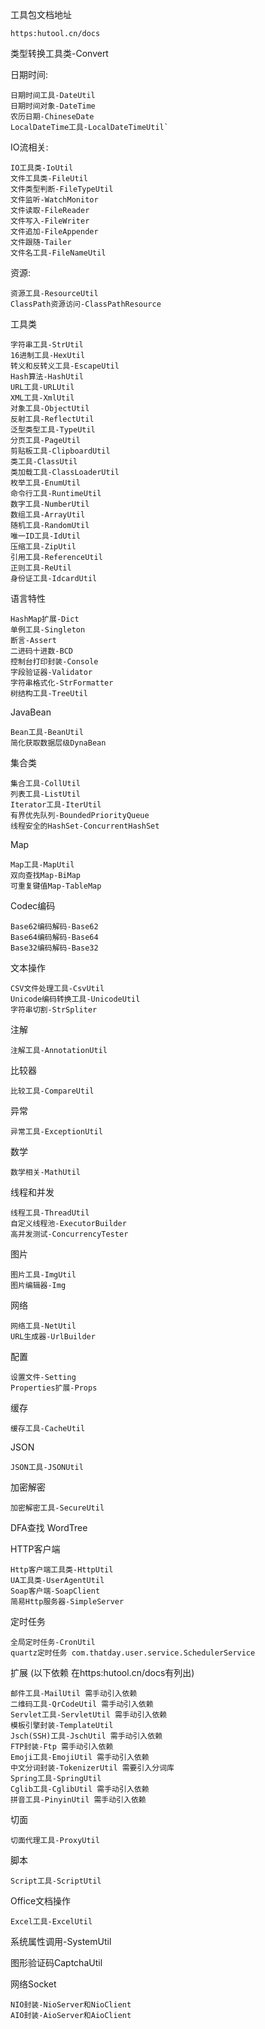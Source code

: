 工具包文档地址
    
    https:hutool.cn/docs

类型转换工具类-Convert

日期时间:

    日期时间工具-DateUtil
    日期时间对象-DateTime
    农历日期-ChineseDate
    LocalDateTime工具-LocalDateTimeUtil`

IO流相关:
  
    IO工具类-IoUtil
    文件工具类-FileUtil
    文件类型判断-FileTypeUtil
    文件监听-WatchMonitor
    文件读取-FileReader
    文件写入-FileWriter
    文件追加-FileAppender
    文件跟随-Tailer
    文件名工具-FileNameUtil

资源:
        
    资源工具-ResourceUtil
    ClassPath资源访问-ClassPathResource

工具类
        
    字符串工具-StrUtil
    16进制工具-HexUtil
    转义和反转义工具-EscapeUtil
    Hash算法-HashUtil
    URL工具-URLUtil
    XML工具-XmlUtil
    对象工具-ObjectUtil
    反射工具-ReflectUtil
    泛型类型工具-TypeUtil
    分页工具-PageUtil
    剪贴板工具-ClipboardUtil
    类工具-ClassUtil
    类加载工具-ClassLoaderUtil
    枚举工具-EnumUtil
    命令行工具-RuntimeUtil
    数字工具-NumberUtil
    数组工具-ArrayUtil
    随机工具-RandomUtil
    唯一ID工具-IdUtil
    压缩工具-ZipUtil
    引用工具-ReferenceUtil
    正则工具-ReUtil
    身份证工具-IdcardUtil

语言特性

    HashMap扩展-Dict
    单例工具-Singleton
    断言-Assert
    二进码十进数-BCD
    控制台打印封装-Console
    字段验证器-Validator
    字符串格式化-StrFormatter
    树结构工具-TreeUtil

JavaBean
    
    Bean工具-BeanUtil
    简化获取数据层级DynaBean

集合类

    集合工具-CollUtil
    列表工具-ListUtil
    Iterator工具-IterUtil
    有界优先队列-BoundedPriorityQueue
    线程安全的HashSet-ConcurrentHashSet

Map
        
    Map工具-MapUtil
    双向查找Map-BiMap
    可重复键值Map-TableMap

Codec编码
        
    Base62编码解码-Base62
    Base64编码解码-Base64
    Base32编码解码-Base32

文本操作
        
    CSV文件处理工具-CsvUtil
    Unicode编码转换工具-UnicodeUtil
    字符串切割-StrSpliter
    
注解
        
    注解工具-AnnotationUtil

比较器
    
    比较工具-CompareUtil

异常
   
    异常工具-ExceptionUtil

数学
   
    数学相关-MathUtil

线程和并发
    
    线程工具-ThreadUtil
    自定义线程池-ExecutorBuilder
    高并发测试-ConcurrencyTester

图片
    
    图片工具-ImgUtil
    图片编辑器-Img

网络
    
    网络工具-NetUtil
    URL生成器-UrlBuilder

配置
    
    设置文件-Setting
    Properties扩展-Props

缓存
    
    缓存工具-CacheUtil

JSON
    
    JSON工具-JSONUtil

加密解密
    
    加密解密工具-SecureUtil

DFA查找 WordTree

HTTP客户端
        
    Http客户端工具类-HttpUtil
    UA工具类-UserAgentUtil
    Soap客户端-SoapClient
    简易Http服务器-SimpleServer

定时任务
    
    全局定时任务-CronUtil
    quartz定时任务 com.thatday.user.service.SchedulerService

扩展 (以下依赖 在https:hutool.cn/docs有列出)
    
    邮件工具-MailUtil 需手动引入依赖
    二维码工具-QrCodeUtil 需手动引入依赖
    Servlet工具-ServletUtil 需手动引入依赖
    模板引擎封装-TemplateUtil
    Jsch(SSH)工具-JschUtil 需手动引入依赖
    FTP封装-Ftp 需手动引入依赖
    Emoji工具-EmojiUtil 需手动引入依赖
    中文分词封装-TokenizerUtil 需要引入分词库
    Spring工具-SpringUtil
    Cglib工具-CglibUtil 需手动引入依赖
    拼音工具-PinyinUtil 需手动引入依赖

切面
   
    切面代理工具-ProxyUtil

脚本
    
    Script工具-ScriptUtil

Office文档操作
    
    Excel工具-ExcelUtil

系统属性调用-SystemUtil

图形验证码CaptchaUtil

网络Socket
    
    NIO封装-NioServer和NioClient
    AIO封装-AioServer和AioClient
